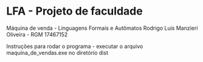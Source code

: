 # LFA - Projeto de faculdade
Máquina de venda - Linguagens Formais e Autômatos
Rodrigo Luis Manzieri Oliveira - RGM 17467152

Instruções para rodar o programa - executar o arquivo maquina_de_vendas.exe no diretório dist
